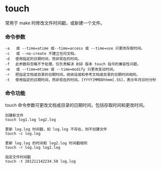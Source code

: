 touch
===

常用于 make 时修改文件时间戳，或新建一个文件。

### 命令参数

```
-a   或 --time=atime 或--time=access 或 --time=use 只更改存取时间。
-c   或 --no-create 不建立任何文档。
-d 　使用指定的日期时间，而非现在的时间。
-f 　此参数将忽略不予处理，仅负责解决 BSD 版本 touch 指令的兼容性问题。
-m   或 --time=mtime 或 --time=modify 只更改变动时间。
-r 　把指定文档或目录的日期时间，统统设成和参考文档或目录的日期时间相同。
-t 　使用指定的日期时间，而非现在的时间。[YYYY]MMDDhhmm[.SS]，表示年月日时分秒
```

### 命令功能

touch 命令参数可更改文档或目录的日期时间，包括存取时间和更改时间。


```
创建新文件
touch log1.log log2.log

更新 log.log 时间戳，如 log.log 不存在，则不创建文件
touch -c log.log

更新 log.log 的时间和 log2.log 时间戳相同
touch -r log.log log2.log

指定文件时间戳
touch -t 201211142234.50 log.log
```
